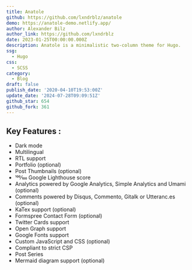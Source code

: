 ```yaml
---
title: Anatole
github: https://github.com/lxndrblz/anatole
demo: https://anatole-demo.netlify.app/
author: Alexander Bilz
author_link: https://github.com/lxndrblz
date: 2023-01-25T00:00:00.000Z
description: Anatole is a minimalistic two-column theme for Hugo.
ssg:
  - Hugo
css:
  - SCSS
category:
  - Blog
draft: false
publish_date: '2020-04-10T19:53:00Z'
update_date: '2024-07-28T09:09:51Z'
github_star: 654
github_fork: 361
---
```


## Key Features :

- Dark mode
- Multilingual
- RTL support
- Portfolio (optional)
- Post Thumbnails (optional)
- 100⁄100 Google Lighthouse score
- Analytics powered by Google Analytics, Simple Analytics and Umami (optional)
- Comments powered by Disqus, Commento, Gitalk or Utteranc.es (optional)
- KaTex support (optional)
- Formspree Contact Form (optional)
- Twitter Cards support
- Open Graph support
- Google Fonts support
- Custom JavaScript and CSS (optional)
- Compliant to strict CSP
- Post Series
- Mermaid diagram support (optional)
